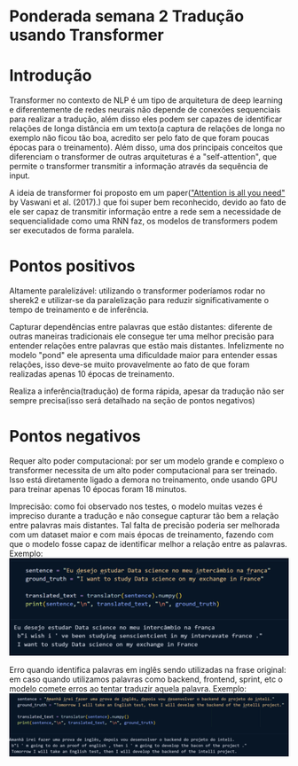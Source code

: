 # Ponderada semana 2  Tradução usando Transformer

# Introdução
Transformer no contexto de NLP é um tipo de arquitetura de deep learning e diferentemente de redes neurais não depende de conexões sequenciais para realizar a tradução, além disso eles podem ser capazes de identificar relações de longa distância em um texto(a captura de relações de longa no exemplo não ficou tão boa, acredito ser pelo fato de que foram poucas épocas para o treinamento). Além disso, uma dos principais conceitos que diferenciam o transformer de outras arquiteturas é a "self-attention", que permite o transformer transmitir a informação através da sequência de input.

A ideia de transformer foi proposto em um paper(["Attention is all you need"](https://arxiv.org/abs/1706.03762) by Vaswani et al. (2017).) que foi super bem reconhecido, devido ao fato de ele ser capaz de transmitir informação entre a rede sem a necessidade de sequencialidade como uma RNN faz, os modelos de transformers podem ser executados de forma paralela.

# Pontos positivos

Altamente paralelizável: utilizando o transformer poderíamos rodar no sherek2 e utilizar-se da paralelização para reduzir significativamente o tempo de treinamento e de inferência.

Capturar dependências entre palavras que estão distantes: diferente de outras maneiras tradicionais ele consegue ter uma melhor precisão para entender relações entre palavras que estão mais distantes. Infelizmente no modelo "pond" ele apresenta uma dificuldade maior para entender essas relações, isso deve-se muito provavelmente ao fato de que foram realizadas apenas 10 épocas de treinamento.

Realiza a inferência(tradução) de forma rápida, apesar da tradução não ser sempre precisa(isso será detalhado na seção de pontos negativos)

# Pontos negativos

Requer alto poder computacional: por ser um modelo grande e complexo o transformer necessita de um alto poder computacional para ser treinado. Isso está diretamente ligado a demora no treinamento, onde usando GPU para treinar apenas 10 épocas foram 18 minutos.

Imprecisão: como foi observado nos testes, o modelo muitas vezes é impreciso durante a tradução e não consegue capturar tão bem a relação entre palavras mais distantes. Tal falta de precisão poderia ser melhorada com um dataset maior e com mais épocas de treinamento, fazendo com que o modelo fosse capaz de identificar melhor a relação entre as palavras.
Exemplo: ![alt text]({D86F0E38-4969-4BA6-9A4F-7D3B7DF0D8E2}.png)

Erro quando identifica palavras em inglês sendo utilizadas na frase original: em caso quando utilizamos palavras como backend, frontend, sprint, etc o modelo comete erros ao tentar traduzir aquela palavra.
Exemplo: ![alt text]({78E01093-6210-43C7-8F1E-4C017ED6553A}.png)



